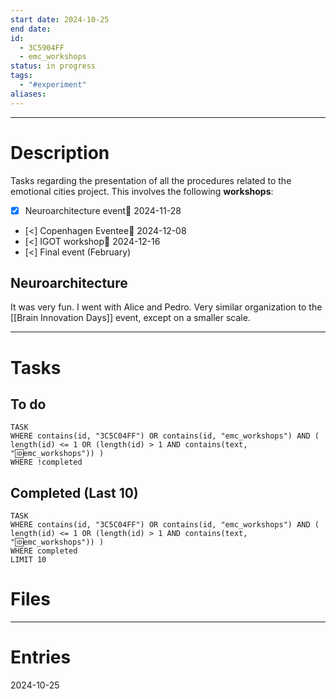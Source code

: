 ```yaml
---
start date: 2024-10-25
end date: 
id: 
  - 3C5904FF
  - emc_workshops
status: in progress
tags:
  - "#experiment"
aliases:
---
```

---
# Description
Tasks regarding the presentation of all the procedures related to the emotional cities project. This involves the following **workshops**:
- [x] Neuroarchitecture event📅 2024-11-28
- [<] Copenhagen Eventee📅 2024-12-08
- [<] IGOT workshop📅 2024-12-16
- [<] Final event (February)
## Neuroarchitecture
It was very fun. I went with Alice and Pedro. Very similar organization to the [[Brain Innovation Days]] event, except on a smaller scale.

---
# Tasks
## To do
```dataview
TASK
WHERE contains(id, "3C5C04FF") OR contains(id, "emc_workshops") AND ( length(id) <= 1 OR (length(id) > 1 AND contains(text, "🆔emc_workshops")) )
WHERE !completed
```
## Completed (Last 10)
```dataview 
TASK
WHERE contains(id, "3C5C04FF") OR contains(id, "emc_workshops") AND ( length(id) <= 1 OR (length(id) > 1 AND contains(text, "🆔emc_workshops")) )
WHERE completed
LIMIT 10
```
# Files


---
# Entries
2024-10-25